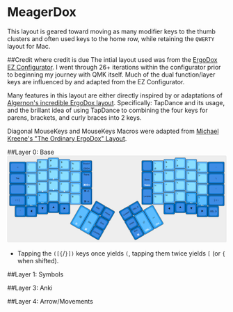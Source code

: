 # MeagerDox
This layout is geared toward moving as many modifier keys to the thumb clusters and often used keys to the home row, while retaining the `QWERTY` layout for Mac.

##Credit where credit is due
The intial layout used was from the [ErgoDox EZ Configurator](https://ergodox-ez.com/pages/graphical-configurator). I went through 26+ iterations within the configurator prior to beginning my journey with QMK itself. Much of the dual function/layer keys are influenced by and adapted from the EZ Configurator.

Many features in this layout are either directly inspired by or adaptations of [Algernon's incredible ErgoDox layout](https://github.com/algernon/ergodox-layout). Specifically: TapDance and its usage, and the brillant idea of using TapDance to combining the four keys for parens, brackets, and curly braces into 2 keys.

Diagonal MouseKeys and MouseKeys Macros were adapted from [Michael Kreene's "The Ordinary ErgoDox" Layout](https://github.com/qmk/qmk_firmware/blob/master/keyboards/ergodox/keymaps/ordinary/keymap.c).


##Layer 0: Base
[![Base layer](images/base-layer.png)](http://www.keyboard-layout-editor.com/#/gists/58a85096e0ad0f343b57ea005121b261)

* Tapping the `([{`/`}])` keys once yields `(`, tapping them twice yields `[` (or `{` when shifted).


##Layer 1: Symbols

##Layer 3: Anki

##Layer 4: Arrow/Movements
